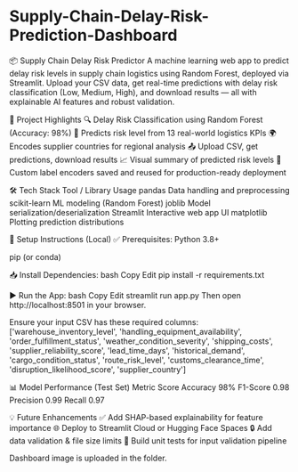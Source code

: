 # Supply-Chain-Delay-Risk-Prediction-Dashboard

📦 Supply Chain Delay Risk Predictor
A machine learning web app to predict delay risk levels in supply chain logistics using Random Forest, deployed via Streamlit. Upload your CSV data, get real-time predictions with delay risk classification (Low, Medium, High), and download results — all with explainable AI features and robust validation.

🚀 Project Highlights
🔍 Delay Risk Classification using Random Forest (Accuracy: 98%)
🧠 Predicts risk level from 13 real-world logistics KPIs
🌍 Encodes supplier countries for regional analysis
📤 Upload CSV, get predictions, download results
📈 Visual summary of predicted risk levels
🧾 Custom label encoders saved and reused for production-ready deployment

🛠️ Tech Stack
Tool / Library	              Usage
pandas	                  Data handling and preprocessing
scikit-learn	            ML modeling (Random Forest)
joblib	                  Model serialization/deserialization
Streamlit	                Interactive web app UI
matplotlib	              Plotting prediction distributions

🔧 Setup Instructions (Local)
✅ Prerequisites:
Python 3.8+

pip (or conda)

📥 Install Dependencies:
bash
Copy
Edit
pip install -r requirements.txt

▶️ Run the App:
bash
Copy
Edit
streamlit run app.py
Then open http://localhost:8501 in your browser.

Ensure your input CSV has these required columns:
['warehouse_inventory_level', 'handling_equipment_availability',
 'order_fulfillment_status', 'weather_condition_severity',
 'shipping_costs', 'supplier_reliability_score', 'lead_time_days',
 'historical_demand', 'cargo_condition_status', 'route_risk_level',
 'customs_clearance_time', 'disruption_likelihood_score',
 'supplier_country']

📊 Model Performance (Test Set)
Metric	Score
Accuracy	98%
F1-Score	0.98
Precision	0.99
Recall	0.97

💡 Future Enhancements
✅ Add SHAP-based explainability for feature importance
🌐 Deploy to Streamlit Cloud or Hugging Face Spaces
🔒 Add data validation & file size limits
🧪 Build unit tests for input validation pipeline

Dashboard image is uploaded in the folder.

